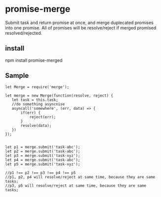 # promise-merge

Submit task and return promise at once, and merge duplecated promises into one promise. All of promises will be resolve/reject if merged promised resolved/rejected.

## install

npm install promise-merged

## Sample

```
let Merge = require('merge');

let merge = new Merge(function(resolve, reject) {
   let task = this.task;
   //do something asyncnise
   asyncall('somewhere', (err, data) => {
       if(err) {
           reject(err);
       }
       resolve(data);
   })
});


let p1 = merge.submit('task-abc');
let p2 = merge.submit('task-abc');
let p3 = merge.submit('task-xyz');
let p4 = merge.submit('task-abc');
let p5 = merge.submit('task-xyz');

//p1 !== p2 !== p3 !== p4 !== p5
//p1, p2, p4 will resolve/reject at same time, because they are same tasks;
//p3, p5 will resolve/reject at same time, because they are same tasks;


```